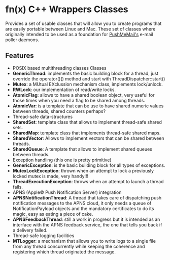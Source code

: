 # fn(x) C++ Wrappers Classes

Provides a set of usable classes that will allow you to create programs that are easily portable between Linux and Mac. These set of classes where originally intended to be used as a foundation for [PushMeMail's](https://itunes.apple.com/us/app/push-me-mail/id449511589?ls=1&mt=8) e-mail poller daemons.

## Features
* POSIX based multithreading classes
 Classes
 * **GenericThread**: implements the basic building block for a thread, just override the operator()() method and start with ThreadDispatcher::start()
 * **Mutex**: a MUtual EXclussion mechanism class, implements lock/unlock.
 * **RWLock**: our implementation of read/write locks.
 * **AtomicFlag**: allows to have a shared boolean object, very useful for those times when you need a flag to be shared among threads.
 * **AtomicVar**: is a template that can be use to have shared numeric values between threads, shared counters perhaps?
* Thread-safe data-structures
 * **SharedSet**: template class that allows to implement thread-safe shared sets.
 * **SharedMap**: template class that implements thread-safe shared maps.
 * **SharedVector**: Allows to implement vectors that can be shared between threads.
 * **SharedQueue**: A template that allows to implement shared queues between threads.
* Exception handling (this one is pretty primitive)
 * **GenericException**: is the basic building block for all types of exceptions.
 * **MutexLockException**: thrown when an attempt to lock a previously locked mutex is made, very handy!!!
 * **ThreadExecutionException**: throws when an attempt to launch a thread fails.
* APNS (Apple© Push Notification Server) integration
 * **APNSNotificationThread**: A thread that takes care of dispatching push notification messages to the APNS cloud, it only needs a queue of NotificationPayload objects and the mandatory certificates to do its magic, easy as eating a piece of cake.
 * **APNSFeedbackThread**: still a work in progress but it is intended as an interface with the APNS feedback service, the one that tells you back if a delivery failed.
* Thread-safe logging facilities
 * **MTLogger**: a mechanism that allows you to write logs to a single file from any thread concurrently while keeping the coherence and registering which thread originated the message.
